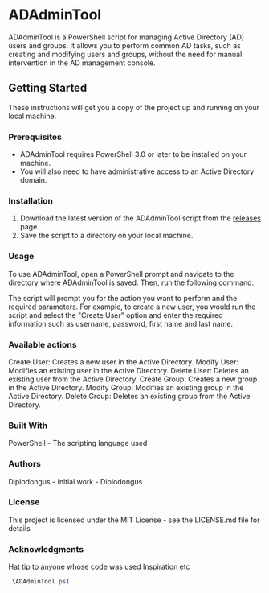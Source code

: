 # ADAdminTool

ADAdminTool is a PowerShell script for managing Active Directory (AD) users and groups. It allows you to perform common AD tasks, such as creating and modifying users and groups, without the need for manual intervention in the AD management console.

## Getting Started

These instructions will get you a copy of the project up and running on your local machine.

### Prerequisites

- ADAdminTool requires PowerShell 3.0 or later to be installed on your machine.
- You will also need to have administrative access to an Active Directory domain.

### Installation

1. Download the latest version of the ADAdminTool script from the [releases](https://github.com/Diplodongus/ADAdminTool) page.
2. Save the script to a directory on your local machine.

### Usage

To use ADAdminTool, open a PowerShell prompt and navigate to the directory where ADAdminTool is saved. Then, run the following command:

The script will prompt you for the action you want to perform and the required parameters. For example, to create a new user, you would run the script and select the "Create User" option and enter the required information such as username, password, first name and last name.

### Available actions
Create User: Creates a new user in the Active Directory.
Modify User: Modifies an existing user in the Active Directory.
Delete User: Deletes an existing user from the Active Directory.
Create Group: Creates a new group in the Active Directory.
Modify Group: Modifies an existing group in the Active Directory.
Delete Group: Deletes an existing group from the Active Directory.

### Built With
PowerShell - The scripting language used

### Authors
Diplodongus - Initial work - Diplodongus

### License
This project is licensed under the MIT License - see the LICENSE.md file for details

### Acknowledgments
Hat tip to anyone whose code was used
Inspiration
etc

```powershell
.\ADAdminTool.ps1

